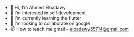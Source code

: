 - 👋 Hi, I’m Ahmed Elbadawy
- 👀 I’m interested in self development
- 🌱 I’m currently learning the flutter
- 💞️ I’m looking to collaborate on google
- 📫 How to reach me gmail - elbadawy55714@gmail.com

<!---
Ahmed55714/Ahmed55714 is a ✨ special ✨ repository because its `README.md` (this file) appears on your GitHub profile.
You can click the Preview link to take a look at your changes.
--->
